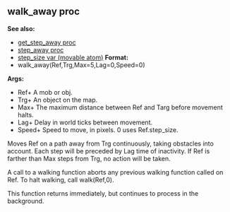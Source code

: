 ## walk_away proc
**See also:**
+   [get_step_away proc](/ref/proc/get_step_away.md) 
+   [step_away proc](/ref/proc/step_away.md) 
+   [step_size var (movable atom)](/ref/atom/movable/var/step_size.md) <!-- -->
**Format:**
+   walk_away(Ref,Trg,Max=5,Lag=0,Speed=0)
<!-- -->
**Args:**
+   Ref+ A mob or obj.
+   Trg+ An object on the map.
+   Max+ The maximum distance between Ref and Targ before movement
    halts.
+   Lag+ Delay in world ticks between movement.
+   Speed+ Speed to move, in pixels. 0 uses Ref.step_size.


Moves Ref on a path away from Trg continuously, taking
obstacles into account. Each step will be preceded by Lag time of
inactivity. If Ref is farther than Max steps from Trg, no action will be
taken. 

A call to a walking function aborts any previous walking
function called on Ref. To halt walking, call walk(Ref,0). 

This
function returns immediately, but continues to process in the
background.